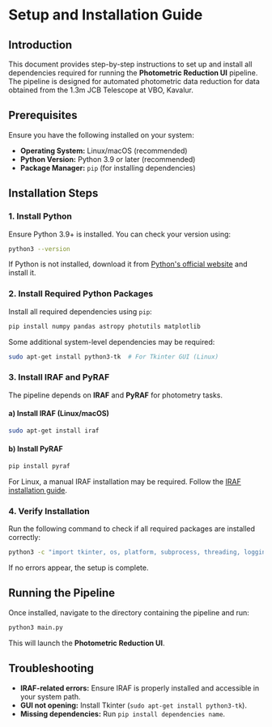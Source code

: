 # Setup and Installation Guide

## Introduction
This document provides step-by-step instructions to set up and install all dependencies required for running the **Photometric Reduction UI** pipeline. The pipeline is designed for automated photometric data reduction for data obtained from the 1.3m JCB Telescope at VBO, Kavalur.

## Prerequisites
Ensure you have the following installed on your system:
- **Operating System:** Linux/macOS (recommended)
- **Python Version:** Python 3.9 or later (recommended)
- **Package Manager:** `pip` (for installing dependencies)

## Installation Steps

### 1. Install Python
Ensure Python 3.9+ is installed. You can check your version using:
```bash
python3 --version
```
If Python is not installed, download it from [Python's official website](https://www.python.org/) and install it.

### 2. Install Required Python Packages
Install all required dependencies using `pip`:
```bash
pip install numpy pandas astropy photutils matplotlib
```
Some additional system-level dependencies may be required:
```bash
sudo apt-get install python3-tk  # For Tkinter GUI (Linux)
```

### 3. Install IRAF and PyRAF
The pipeline depends on **IRAF** and **PyRAF** for photometry tasks.

#### a) Install IRAF (Linux/macOS)
```bash
sudo apt-get install iraf
```
#### b) Install PyRAF
```bash
pip install pyraf
```
For Linux, a manual IRAF installation may be required. Follow the [IRAF installation guide](https://iraf-community.github.io/install.html).

### 4. Verify Installation
Run the following command to check if all required packages are installed correctly:
```bash
python3 -c "import tkinter, os, platform, subprocess, threading, logging, glob, fnmatch, re, numpy, pandas, astropy.io.fits, astropy.stats, pyraf.iraf, photutils.detection, photutils.background, matplotlib.pyplot; print('All packages installed successfully!')"
```
If no errors appear, the setup is complete.

## Running the Pipeline
Once installed, navigate to the directory containing the pipeline and run:
```bash
python3 main.py
```
This will launch the **Photometric Reduction UI**.

## Troubleshooting
- **IRAF-related errors:** Ensure IRAF is properly installed and accessible in your system path.
- **GUI not opening:** Install Tkinter (`sudo apt-get install python3-tk`).
- **Missing dependencies:** Run `pip install dependencies name`.

